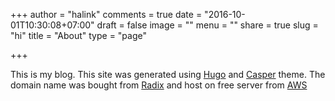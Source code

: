 +++
author = "halink"
comments = true
date = "2016-10-01T10:30:08+07:00"
draft = false
image = ""
menu = ""
share = true
slug = "hi"
title = "About"
type = "page"

+++

This is my blog. This site was generated using [Hugo](https://gohugo.io) and [Casper](http://themes.gohugo.io/casper/) theme. The domain name was bought from [Radix](http://radix.website/) and host on free server from [AWS](https://aws.amazon.com/)

